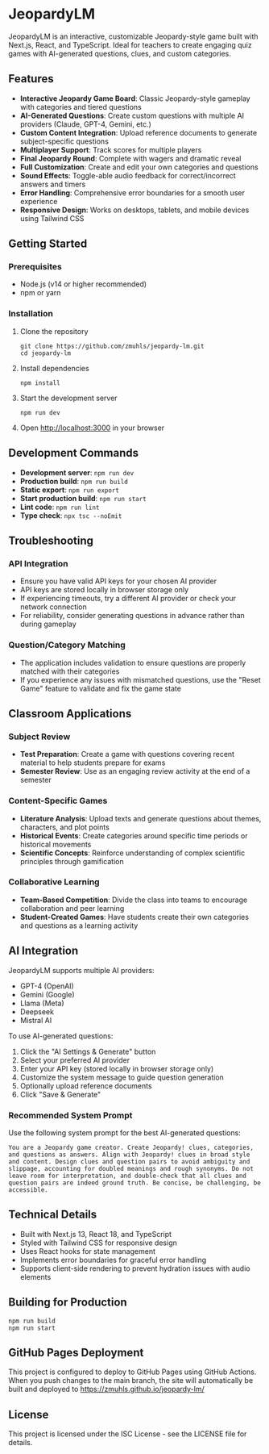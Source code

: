# JeopardyLM

JeopardyLM is an interactive, customizable Jeopardy-style game built with Next.js, React, and TypeScript. Ideal for teachers to create engaging quiz games with AI-generated questions, clues, and custom categories.

## Features

- **Interactive Jeopardy Game Board**: Classic Jeopardy-style gameplay with categories and tiered questions
- **AI-Generated Questions**: Create custom questions with multiple AI providers (Claude, GPT-4, Gemini, etc.)
- **Custom Content Integration**: Upload reference documents to generate subject-specific questions
- **Multiplayer Support**: Track scores for multiple players
- **Final Jeopardy Round**: Complete with wagers and dramatic reveal
- **Full Customization**: Create and edit your own categories and questions
- **Sound Effects**: Toggle-able audio feedback for correct/incorrect answers and timers
- **Error Handling**: Comprehensive error boundaries for a smooth user experience
- **Responsive Design**: Works on desktops, tablets, and mobile devices using Tailwind CSS

## Getting Started

### Prerequisites

- Node.js (v14 or higher recommended)
- npm or yarn

### Installation

1. Clone the repository
   ```
   git clone https://github.com/zmuhls/jeopardy-lm.git
   cd jeopardy-lm
   ```

2. Install dependencies
   ```
   npm install
   ```

3. Start the development server
   ```
   npm run dev
   ```

4. Open [http://localhost:3000](http://localhost:3000) in your browser

## Development Commands

- **Development server**: `npm run dev`
- **Production build**: `npm run build`
- **Static export**: `npm run export`
- **Start production build**: `npm run start`
- **Lint code**: `npm run lint`
- **Type check**: `npx tsc --noEmit`

## Troubleshooting

### API Integration
- Ensure you have valid API keys for your chosen AI provider
- API keys are stored locally in browser storage only
- If experiencing timeouts, try a different AI provider or check your network connection
- For reliability, consider generating questions in advance rather than during gameplay

### Question/Category Matching
- The application includes validation to ensure questions are properly matched with their categories
- If you experience any issues with mismatched questions, use the "Reset Game" feature to validate and fix the game state

## Classroom Applications

### Subject Review
- **Test Preparation**: Create a game with questions covering recent material to help students prepare for exams
- **Semester Review**: Use as an engaging review activity at the end of a semester

### Content-Specific Games
- **Literature Analysis**: Upload texts and generate questions about themes, characters, and plot points
- **Historical Events**: Create categories around specific time periods or historical movements
- **Scientific Concepts**: Reinforce understanding of complex scientific principles through gamification

### Collaborative Learning
- **Team-Based Competition**: Divide the class into teams to encourage collaboration and peer learning
- **Student-Created Games**: Have students create their own categories and questions as a learning activity

## AI Integration

JeopardyLM supports multiple AI providers:

- GPT-4 (OpenAI)
- Gemini (Google)
- Llama (Meta)
- Deepseek
- Mistral AI

To use AI-generated questions:

1. Click the "AI Settings & Generate" button
2. Select your preferred AI provider
3. Enter your API key (stored locally in browser storage only)
4. Customize the system message to guide question generation
5. Optionally upload reference documents
6. Click "Save & Generate"

### Recommended System Prompt

Use the following system prompt for the best AI-generated questions:

```
You are a Jeopardy game creator. Create Jeopardy! clues, categories, and questions as answers. Align with Jeopardy! clues in broad style and content. Design clues and question pairs to avoid ambiguity and slippage, accounting for doubled meanings and rough synonyms. Do not leave room for interpretation, and double-check that all clues and question pairs are indeed ground truth. Be concise, be challenging, be accessible.
```

## Technical Details

- Built with Next.js 13, React 18, and TypeScript
- Styled with Tailwind CSS for responsive design
- Uses React hooks for state management
- Implements error boundaries for graceful error handling
- Supports client-side rendering to prevent hydration issues with audio elements

## Building for Production

```
npm run build
npm run start
```

## GitHub Pages Deployment

This project is configured to deploy to GitHub Pages using GitHub Actions. When you push changes to the main branch, the site will automatically be built and deployed to https://zmuhls.github.io/jeopardy-lm/

## License

This project is licensed under the ISC License - see the LICENSE file for details.
